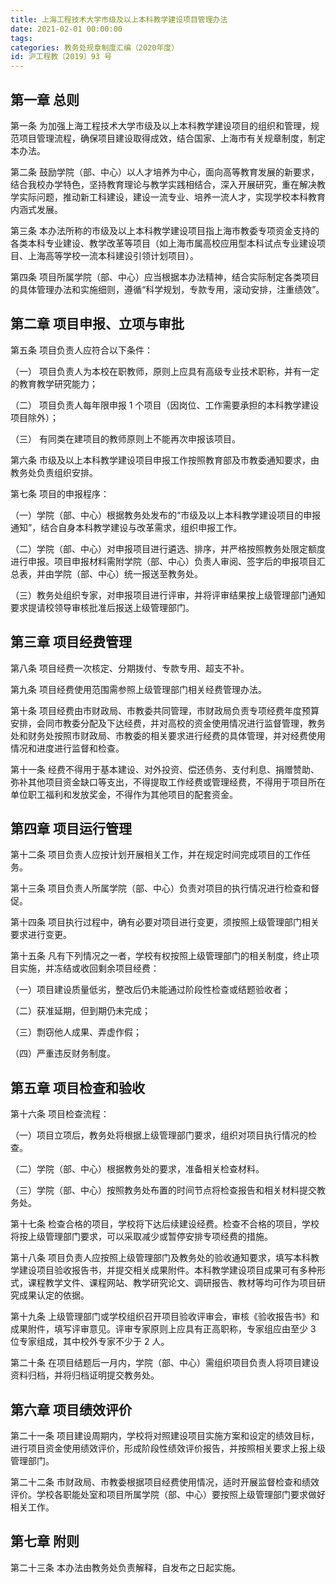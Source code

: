 ```yaml
---
title: 上海工程技术大学市级及以上本科教学建设项目管理办法
date: 2021-02-01 00:00:00
tags: 
categories: 教务处规章制度汇编（2020年度）
id: 沪工程教〔2019〕93 号
---
```


## 第一章 总则

第一条 为加强上海工程技术大学市级及以上本科教学建设项目的组织和管理，规范项目管理流程，确保项目建设取得成效，结合国家、上海市有关规章制度，制定本办法。

第二条 鼓励学院（部、中心）以人才培养为中心，面向高等教育发展的新要求，结合我校办学特色，坚持教育理论与教学实践相结合，深入开展研究，重在解决教学实际问题，推动新工科建设，建设一流专业、培养一流人才，实现学校本科教育内涵式发展。

第三条 本办法所称的市级及以上本科教学建设项目指上海市教委专项资金支持的各类本科专业建设、教学改革等项目（如上海市属高校应用型本科试点专业建设项目、上海高等学校一流本科建设引领计划项目）。

第四条 项目所属学院（部、中心）应当根据本办法精神，结合实际制定各类项目的具体管理办法和实施细则，遵循“科学规划，专款专用，滚动安排，注重绩效”。

## 第二章 项目申报、立项与审批

第五条 项目负责人应符合以下条件：

（一） 项目负责人为本校在职教师，原则上应具有高级专业技术职称，并有一定的教育教学研究能力；

（二） 项目负责人每年限申报 1 个项目（因岗位、工作需要承担的本科教学建设项目除外）；

（三） 有同类在建项目的教师原则上不能再次申报该项目。

第六条 市级及以上本科教学建设项目申报工作按照教育部及市教委通知要求，由教务处负责组织安排。

第七条 项目的申报程序：

（一）学院（部、中心）根据教务处发布的“市级及以上本科教学建设项目的申报通知”，结合自身本科教学建设与改革需求，组织申报工作。

（二）学院（部、中心）对申报项目进行遴选、排序，并严格按照教务处限定额度进行申报。项目申报材料需附学院（部、中心）负责人审阅、签字后的申报项目汇总表，并由学院（部、中心）统一报送至教务处。

（三）教务处组织专家，对申报项目进行评审，并将评审结果按上级管理部门通知要求提请校领导审核批准后报送上级管理部门。

## 第三章 项目经费管理

第八条 项目经费一次核定、分期拨付、专款专用、超支不补。

第九条 项目经费使用范围需参照上级管理部门相关经费管理办法。

第十条 项目经费由市财政局、市教委共同管理，市财政局负责专项经费年度预算安排，会同市教委分配及下达经费，并对高校的资金使用情况进行监督管理，教务处和财务处按照市财政局、市教委的相关要求进行经费的具体管理，并对经费使用情况和进度进行监督和检查。

第十一条 经费不得用于基本建设、对外投资、偿还债务、支付利息、捐赠赞助、弥补其他项目资金缺口等支出，不得提取工作经费或管理经费，不得用于项目所在单位职工福利和发放奖金，不得作为其他项目的配套资金。

## 第四章 项目运行管理

第十二条 项目负责人应按计划开展相关工作，并在规定时间完成项目的工作任务。

第十三条 项目负责人所属学院（部、中心）负责对项目的执行情况进行检查和督促。

第十四条 项目执行过程中，确有必要对项目进行变更，须按照上级管理部门相关要求进行变更。

第十五条 凡有下列情况之一者，学校有权按照上级管理部门的相关制度，终止项目实施，并冻结或收回剩余项目经费：

（一）项目建设质量低劣，整改后仍未能通过阶段性检查或结题验收者；

（二）获准延期，但到期仍未完成；

（三）剽窃他人成果、弄虚作假；

（四）严重违反财务制度。

## 第五章 项目检查和验收

第十六条 项目检查流程：

（一）项目立项后，教务处将根据上级管理部门要求，组织对项目执行情况的检查。

（二）学院（部、中心）根据教务处的要求，准备相关检查材料。

（三）学院（部、中心）按照教务处布置的时间节点将检查报告和相关材料提交教务处。

第十七条 检查合格的项目，学校将下达后续建设经费。检查不合格的项目，学校将按上级管理部门要求，可以采取减少或暂停安排专项经费的措施。

第十八条 项目负责人应按照上级管理部门及教务处的验收通知要求，填写本科教学建设项目验收报告书，并提交相关成果附件。本科教学建设项目成果可有多种形式，课程教学文件、课程网站、教学研究论文、调研报告、教材等均可作为项目研究成果认定的依据。

第十九条 上级管理部门或学校组织召开项目验收评审会，审核《验收报告书》和成果附件，填写评审意见。评审专家原则上应具有正高职称，专家组应由至少 3 位专家组成，其中校外专家不少于 2 人。

第二十条 在项目结题后一月内，学院（部、中心）需组织项目负责人将项目建设资料归档，并将归档证明提交教务处。

## 第六章 项目绩效评价

第二十一条 项目建设周期内，学校将对照建设项目实施方案和设定的绩效目标，进行项目资金使用绩效评价，形成阶段性绩效评价报告，并按照相关要求上报上级管理部门。

第二十二条 市财政局、市教委根据项目经费使用情况，适时开展监督检查和绩效评价。学校各职能处室和项目所属学院（部、中心）要按照上级管理部门要求做好相关工作。

## 第七章 附则

第二十三条 本办法由教务处负责解释，自发布之日起实施。

